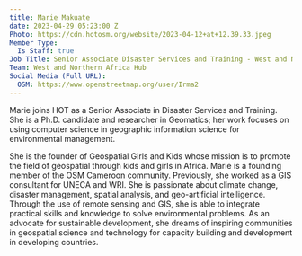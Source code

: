 ```yaml
---
title: Marie Makuate
date: 2023-04-29 05:23:00 Z
Photo: https://cdn.hotosm.org/website/2023-04-12+at+12.39.33.jpeg
Member Type:
  Is Staff: true
Job Title: Senior Associate Disaster Services and Training - West and Northern Africa
Team: West and Northern Africa Hub
Social Media (Full URL):
  OSM: https://www.openstreetmap.org/user/Irma2
---
```


Marie joins HOT as a Senior Associate in Disaster Services and Training. She is a Ph.D. candidate and researcher in Geomatics; her work focuses on using computer science in geographic information science for environmental management.

She is the founder of Geospatial Girls and Kids whose mission is to promote the field of geospatial through kids and girls in Africa.
Marie is a founding member of the OSM Cameroon community. Previously, she worked as a GIS consultant for UNECA and WRI. She is passionate about climate change, disaster management, spatial analysis, and geo-artificial intelligence. Through the use of remote sensing and GIS, she is able to integrate practical skills and knowledge to solve environmental problems.
As an advocate for sustainable development, she dreams of inspiring communities in geospatial science and technology for capacity building and development in developing countries.